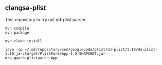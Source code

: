 ## clangsa-plist

Test repository to try out dd-plist parser.

```
mvn compile
mvn package
```

```
mvn clean install
```

```
java -cp ~/.m2/repository/com/googlecode/plist/dd-plist/1.19/dd-plist-1.19.jar:target/PlistParseApp-1.0-SNAPSHOT.jar org.gyorb.plistparse.App                      
```
